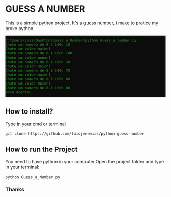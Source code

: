 # GUESS A NUMBER

This is a simple python project, It's a guess number, i make to pratice my broke python.

![Preview](https://github.com/luisjeremias/python-guess-number/blob/master/Capture.JPG?raw=true)

## How to install?

Type in your cmd or terminal

```
git clone https://github.com/luisjeremias/python-guess-number
```

## How to run the Project
You need to have python in your computer,Open the project folder and type in your terminal:
```
python Guess_a_Number.py
```

### Thanks
